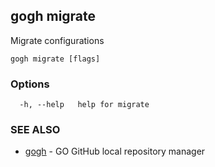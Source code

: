 ## gogh migrate

Migrate configurations

```
gogh migrate [flags]
```

### Options

```
  -h, --help   help for migrate
```

### SEE ALSO

* [gogh](gogh.md)	 - GO GitHub local repository manager

